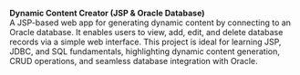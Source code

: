 **Dynamic Content Creator (JSP & Oracle Database)**  
A JSP-based web app for generating dynamic content by connecting to an Oracle database. It enables users to view, add, edit, and delete database records via a simple web interface. This project is ideal for learning JSP, JDBC, and SQL fundamentals, highlighting dynamic content generation, CRUD operations, and seamless database integration with Oracle.
